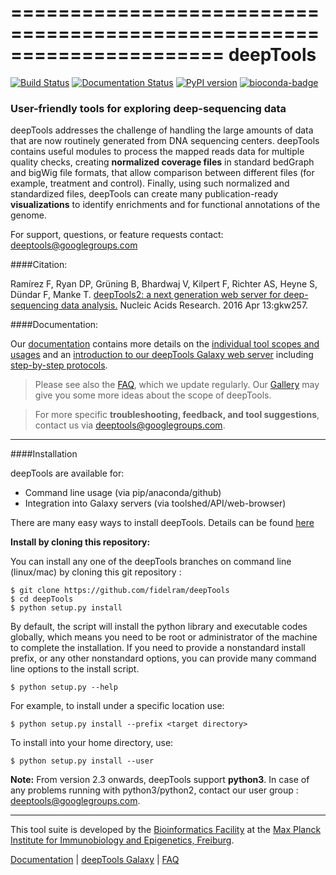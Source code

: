 ======================================================================
deepTools
======================================================================
[![Build Status](https://travis-ci.org/fidelram/deepTools.svg?branch=master)](https://travis-ci.org/fidelram/deepTools) [![Documentation Status](https://readthedocs.org/projects/deeptools/badge/)](http://deeptools.readthedocs.org/) [![PyPI version](https://badge.fury.io/py/deeptools.svg)](https://badge.fury.io/py/deeptools) [![bioconda-badge](https://img.shields.io/badge/install%20with-bioconda-brightgreen.svg?style=flat-square)](http://bioconda.github.io)

### User-friendly tools for exploring deep-sequencing data

deepTools addresses the challenge of handling the large amounts of data that are now routinely generated from DNA sequencing centers. deepTools contains useful modules to process the mapped reads data for multiple quality checks, creating **normalized coverage files** in standard bedGraph and bigWig file formats, that allow comparison between different files (for example, treatment and control). Finally, using such normalized and standardized files, deepTools can create many publication-ready  **visualizations** to identify enrichments and for functional annotations of the genome.

For support, questions, or feature requests contact: deeptools@googlegroups.com

####Citation:

Ramírez F, Ryan DP, Grüning B, Bhardwaj V, Kilpert F, Richter AS, Heyne S, Dündar F, Manke T. [deepTools2: a next generation web server for deep-sequencing data analysis.](https://nar.oxfordjournals.org/content/early/2016/04/12/nar.gkw257.abstract) Nucleic Acids Research. 2016 Apr 13:gkw257.

####Documentation:

Our [documentation](http://deeptools.readthedocs.org/) contains more details on the [individual tool scopes and usages](http://deeptools.readthedocs.org/en/latest/content/list_of_tools.html) and an [introduction to our deepTools Galaxy web server](http://deeptools.readthedocs.org/en/latest/content/help_galaxy_intro.html) including [step-by-step protocols](http://deeptools.readthedocs.org/en/latest/content/example_usage.html).

>Please see also the [FAQ](http://deeptools.readthedocs.org/en/latest/content/help_faq.html), which we update regularly.
Our [Gallery](http://deeptools.readthedocs.org/en/latest/content/example_gallery.html) may give you some more ideas about the scope of deepTools.

>For more specific **troubleshooting, feedback, and tool suggestions**, contact us via deeptools@googlegroups.com.


-------------------------------------------------------------------------------------------------------------------

####Installation

deepTools are available for:

* Command line usage (via pip/anaconda/github)
* Integration into Galaxy servers (via toolshed/API/web-browser)

There are many easy ways to install deepTools. Details can be found [here](https://deeptools.readthedocs.io/en/latest/content/installation.html)

**Install by cloning this repository:**

You can install any one of the deepTools branches on command line (linux/mac) by cloning this git repository :

	$ git clone https://github.com/fidelram/deepTools
	$ cd deepTools
	$ python setup.py install

By default, the script will install the python library and executable
codes globally, which means you need to be root or administrator of
the machine to complete the installation. If you need to
provide a nonstandard install prefix, or any other nonstandard
options, you can provide many command line options to the install
script.

	$ python setup.py --help

For example, to install under a specific location use:

	$ python setup.py install --prefix <target directory>

To install into your home directory, use:

	$ python setup.py install --user


**Note:** From version 2.3 onwards, deepTools support **python3**. In case of any problems running with python3/python2,
contact our user group : deeptools@googlegroups.com.  

------------------------------------

This tool suite is developed by the [Bioinformatics Facility](http://www1.ie-freiburg.mpg.de/bioinformaticsfac) at the [Max Planck Institute for Immunobiology and Epigenetics, Freiburg](http://www1.ie-freiburg.mpg.de/).

[Documentation](http://deeptools.readthedocs.org/en/latest/index.html) | [deepTools Galaxy](http://deeptools.ie-freiburg.mpg.de) | [FAQ](http://deeptools.readthedocs.org/en/latest/content/help_faq.html)
